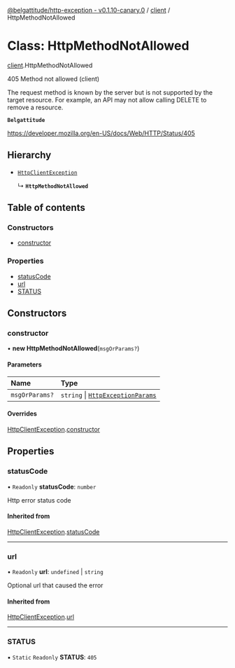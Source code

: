 [@belgattitude/http-exception - v0.1.10-canary.0](../README.md) / [client](../modules/client.md) / HttpMethodNotAllowed

# Class: HttpMethodNotAllowed

[client](../modules/client.md).HttpMethodNotAllowed

405 Method not allowed (client)

The request method is known by the server but is not supported by the target resource.
For example, an API may not allow calling DELETE to remove a resource.

**`Belgattitude`**

https://developer.mozilla.org/en-US/docs/Web/HTTP/Status/405

## Hierarchy

- [`HttpClientException`](base.HttpClientException.md)

  ↳ **`HttpMethodNotAllowed`**

## Table of contents

### Constructors

- [constructor](client.HttpMethodNotAllowed.md#constructor)

### Properties

- [statusCode](client.HttpMethodNotAllowed.md#statuscode)
- [url](client.HttpMethodNotAllowed.md#url)
- [STATUS](client.HttpMethodNotAllowed.md#status)

## Constructors

### constructor

• **new HttpMethodNotAllowed**(`msgOrParams?`)

#### Parameters

| Name           | Type                                                                         |
| :------------- | :--------------------------------------------------------------------------- |
| `msgOrParams?` | `string` \| [`HttpExceptionParams`](../modules/types.md#httpexceptionparams) |

#### Overrides

[HttpClientException](base.HttpClientException.md).[constructor](base.HttpClientException.md#constructor)

## Properties

### statusCode

• `Readonly` **statusCode**: `number`

Http error status code

#### Inherited from

[HttpClientException](base.HttpClientException.md).[statusCode](base.HttpClientException.md#statuscode)

---

### url

• `Readonly` **url**: `undefined` \| `string`

Optional url that caused the error

#### Inherited from

[HttpClientException](base.HttpClientException.md).[url](base.HttpClientException.md#url)

---

### STATUS

▪ `Static` `Readonly` **STATUS**: `405`

